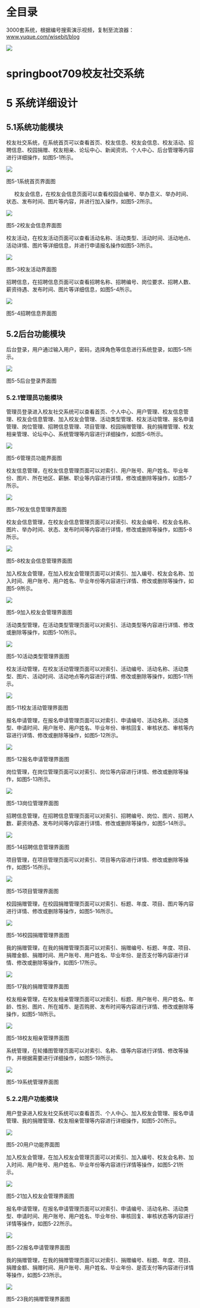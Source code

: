# 全目录

3000套系统，根据编号搜索演示视频，复制至流浪器：www.yuque.com/wisebit/blog


![](https://bitwise.oss-cn-heyuan.aliyuncs.com/2024/11/06/qq_wechat.png)
# springboot709校友社交系统
# **5 系统详细设计**
## **5.1系统功能模块**
校友社交系统，在系统首页可以查看首页、校友信息、校友会信息、校友活动、招聘信息、校园捐赠、校友相亲、论坛中心、新闻资讯、个人中心、后台管理等内容进行详细操作，如图5-1所示。

![](/md/blog.016.png)

图5-1系统首页界面图

`   `校友会信息，在校友会信息页面可以查看校园会编号、举办意义、举办时间、状态、发布时间、图片等内容，并进行加入操作，如图5-2所示。

![](/md/blog.017.png)

图5-2校友会信息界面图

校友活动，在校友活动页面可以查看活动名称、活动类型、活动时间、活动地点、活动详情、图片等详细信息，并进行申请报名操作如图5-3所示。

![](/md/blog.018.png)

图5-3校友活动界面图

招聘信息，在招聘信息页面可以查看招聘名称、招聘编号、岗位要求、招聘人数、薪资待遇、发布时间、图片等详细信息，如图5-4所示。

![](/md/blog.019.png)

图5-4招聘信息界面图


## **5.2后台功能模块**
后台登录，用户通过输入用户，密码，选择角色等信息进行系统登录，如图5-5所示。

![](/md/blog.020.png)

图5-5后台登录界面图

### 5.2.1管理员功能模块
管理员登录进入校友社交系统可以查看首页、个人中心、用户管理、校友信息管理、校友会信息管理、加入校友会管理、活动类型管理、校友活动管理、报名申请管理、岗位管理、招聘信息管理、项目管理、校园捐赠管理、我的捐赠管理、校友相亲管理、论坛中心、系统管理等内容进行详细操作，如图5-6所示。

![](/md/blog.021.png)

图5-6管理员功能界面图

校友信息管理，在校友信息管理页面可以对索引、用户账号、用户姓名、毕业年份、图片、所在地区、薪酬、职业等内容进行详情，修改或删除等操作，如图5-7所示。

![](/md/blog.022.png)

图5-7校友信息管理界面图

校友会信息管理，在校友会信息管理页面可以对索引、校友会编号、校友会名称、图片、举办时间、状态、发布时间等内容进行详情，修改或删除等操作，如图5-8所示。

![](/md/blog.023.png)

图5-8校友会信息管理界面图

加入校友会管理，在加入校友会管理页面可以对索引、加入编号、校友会名称、加入时间、用户账号、用户姓名、毕业年份等内容进行详情、修改或删除等操作，如图5-9所示。

![](/md/blog.024.png)

图5-9加入校友会管理界面图

活动类型管理，在活动类型管理页面可以对索引、活动类型等内容进行详情、修改或删除等操作，如图5-10所示。

![](/md/blog.025.png)

图5-10活动类型管理界面图

校友活动管理，在校友活动管理页面可以对索引、活动编号、活动名称、活动类型、图片、活动时间、活动地点等内容进行详情、修改或删除等操作，如图5-11所示。

![](/md/blog.026.png)

图5-11校友活动管理界面图

报名申请管理，在报名申请管理页面可以对索引、申请编号、活动名称、活动类型、申请时间、用户账号、用户姓名、毕业年份、审核回复、审核状态、审核等内容进行详情、修改或删除等操作，如图5-12所示。

![](/md/blog.027.png)

图5-12报名申请管理界面图

岗位管理，在岗位管理页面可以对索引、岗位等内容进行详情、修改或删除等操作，如图5-13所示。

![](/md/blog.028.png)

图5-13岗位管理界面图

招聘信息管理，在招聘信息管理页面可以对索引、招聘编号、岗位、图片、招聘人数、薪资待遇、发布时间等内容进行详情、修改或删除等操作，如图5-14所示。

![](/md/blog.029.png)

图5-14招聘信息管理界面图

项目管理，在项目管理页面可以对索引、项目等内容进行详情、修改或删除等操作，如图5-15所示。

![](/md/blog.030.png)

图5-15项目管理界面图

校园捐赠管理，在校园捐赠管理页面可以对索引、标题、年度、项目、图片等内容进行详情、修改或删除等操作，如图5-16所示。

![](/md/blog.031.png)

图5-16校园捐赠管理界面图

我的捐赠管理，在我的捐赠管理页面可以对索引、捐赠编号、标题、年度、项目、捐赠金额、捐赠时间、用户账号、用户姓名、毕业年份、是否支付等内容进行详情、修改或删除等操作，如图5-17所示。

![](/md/blog.032.png)

图5-17我的捐赠管理界面图

校友相亲管理，在校友相亲管理页面可以对索引、标题、用户账号、用户姓名、年龄、性别、图片、所在城市、是否购房、发布时间等内容进行详情、修改或删除等操作，如图5-18所示。

![](/md/blog.033.png)

图5-18校友相亲管理界面图

系统管理，在轮播图管理页面可以对索引、名称、值等内容进行详情、修改等操作，并根据需要进行详细操作，如图5-19所示。

![](/md/blog.034.png)

图5-19系统管理界面图

### 5.2.2用户功能模块
用户登录进入校友社交系统可以查看首页、个人中心、加入校友会管理、报名申请管理、我的捐赠管理、校友相亲管理等内容进行详细操作，如图5-20所示。

![](/md/blog.035.png)

图5-20用户功能界面图

加入校友会管理，在加入校友会管理页面可以对索引、加入编号、校友会名称、加入时间、用户账号、用户姓名、毕业年份等内容进行详情等操作，如图5-21所示。

![](/md/blog.036.png)

图5-21加入校友会管理界面图

报名申请管理，在报名申请管理页面可以对索引、申请编号、活动名称、活动类型、申请时间、用户账号、用户姓名、毕业年份、审核回复、审核状态等内容进行详情等操作，如图5-22所示。

![](/md/blog.037.png)

图5-22报名申请管理界面图

我的捐赠管理，在我的捐赠管理页面可以对索引、捐赠编号、标题、年度、项目、捐赠金额、捐赠时间、用户账号、用户姓名、毕业年份、是否支付等内容进行详情等操作，如图5-23所示。

![](/md/blog.038.png)

图5-23我的捐赠管理界面图











